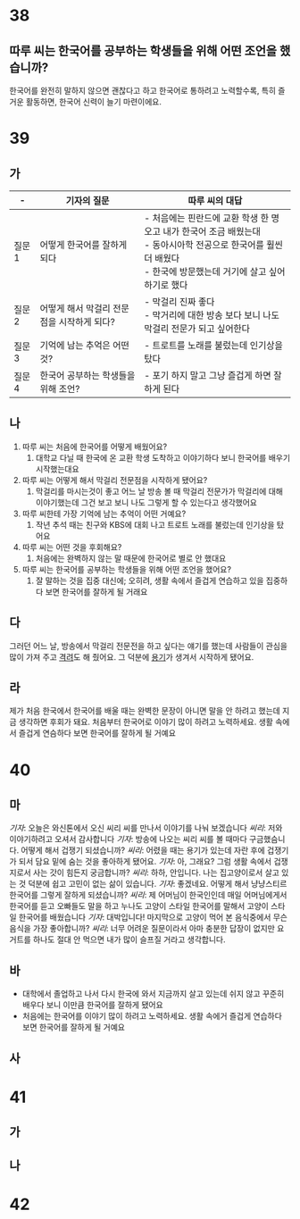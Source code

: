 # 38
## 따루 씨는 한국어를 공부하는 학생들을 위해 어떤 조언을 했습니까?
한국어를 완전히 말하지 않으면 괜찮다고 하고 한국어로 통하려고 노력할수록, 특히 즐거운 활동하면, 한국어 신력이 늘기 마련이에요.
# 39
## 가
| -    | 기자의 질문                   | 따루 씨의 대답                                                                                             |
| ---- | ------------------------ | ---------------------------------------------------------------------------------------------------- |
| 질문 1 | 어떻게 한국어를 잘하게 되다          | - 처음에는 핀란드에 교환 학생 한 명 오고 내가 한국어 조금 배웠는대<br>- 동아시아학 전공으로 한국어를 훨씬 더 배웠다<br>- 한국에 방문했는데 거기에 살고 싶어하기로 했다 |
| 질문 2 | 어떻게 해서 막걸리 전문점을 시작하게 되다? | - 막걸리 진짜 좋다<br>- 막거리에 대한 방송 보다 보니 나도 막걸리 전문가 되고 싶어한다                                                 |
| 질문 3 | 기억에 남는 추억은 어떤 것?         | - 트로트를 노래를 불렀는데 인기상을 탔다                                                                              |
| 질문 4 | 한국어 공부하는 학생들을 위해 조언?     | - 포기 하지 말고 그냥 즐겁게 하면 잘 하게 된다                                                                         |
## 나
1. 따루 씨는 처음에 한국어를 어떻게 배웠어요? 
	1. 대학교 다닐 때 한국에 온 교환 학생 도착하고 이야기하다 보니 한국어를 배우기 시작했는대요
2. 따루 씨는 어떻게 해서 막걸리 전문점을 시작하게 됐어요?
	1. 막걸리를 마시는것이 좋고 어느 날 방송 볼 때 막걸리 전문가가 막걸리에 대해 이야기했는데 그건 보고 보니 나도 그렇게 할 수 있는다고 생각했어요
3. 따루 씨한테 가장 기억에 남는 추억이 어떤 거예요?
	1. 작년 추석 때는 친구와 KBS에 대회 나고 트로트 노래를 불렀는데 인기상을 탔어요
4. 따루 씨는 어떤 것을 후회해요?
	1. 처음에는 완벽하지 않는 말 때문에 한국어로 별로 안 했대요
5. 따루 씨는 한국어를 공부하는 학생들을 위해 어떤 조언을 했어요?
	1. 잘 말하는 것을 집중 대신에; 오히려, 생활 속에서 즐겁게 연습하고 있을 집중하다 보면 한국어를  잘하게 될 거래요
## 다
그러던 어느 날, 방송에서 막걸리 전문전을 하고 싶다는 얘기를 했는데 사람들이 관심을 많이 가져 주고 <u>격려</u>도 해 줬어요. 그 덕분에 <u>용기</u>가 생겨서 시작하게 됐어요.
## 라
제가 처음 한국에서 한국어를 배울 때는 완벽한 문장이 아니면 말을 안 하려고 했는데 지금 생각하면 후회가 돼요. 처음부터 한국어로 이야기 많이 하려고 노력하세요. 생활 속에서 즐겁게 연슴하다 보면 한국어를 잘하게 될 거예요
# 40
## 마
*기자*: 오늘은 와신톤에서 오신 씨리 씨를 만나서 이야기를 나눠 보겠습니다
*씨리*: 저와 이야기하려고 오셔서 감사합니다
*기자*: 방송에 나오는 씨리 씨를 볼 때마다 구금했슴니다. 어떻게 해서 겁쟁기 되셨습니까?
*씨리*: 어렸을 때는 용기가 있는데 자란 후에 겁쟁기가 되서 담요 밑에 숨는 것을 좋아하게 됐어요.
*기자*: 아, 그래요? 그럼 생활 속에서 겁쟁지로서 사는 갓이 힘든지 궁금합니까?
*씨리*: 하하, 안입니다. 나는 집고양이로서 살고 있는 것 덕분에 쉽고 고민이 없는 삶이 있습니다.
*기자*: 좋겠네요. 어떻게 해서 냥냥스티르 한국어를 그렇게 잘하게 되셨습니까?
*씨리*: 제 어머님이 한국인인데 매일 어머님에게서 한국어를 듣고 오빠들도 말을 하고 누나도 고양이 스타일 한국어를 말해서 고양이 스타일 한국어를 배웠습니다
*기자*: 대박입니다! 마지막으로 고양이 먹어 본 음식중에서 무슨 음식을 가장 좋아합니까?
*씨리*: 너무 어려운 질문이라서 아마 충분한 답장이 없지만 요거트를 하나도 절대 안 먹으면 내가 많이 슬프질 거라고 생각합니다.
## 바
* 대학에서 졸업하고 나서 다시 한국에 와서 지금까지 살고 있는데 쉬지 않고 꾸준히 배우다 보니 이만큼 한국어를 잘하게 됐어요
* 처음에는 한국어를 이야기 많이 하려고 노력하세요. 생활 속에거 즐겁게 연습하다 보면 한국어를 잘하게 될 거예요
## 사
# 41
## 가

## 나
# 42